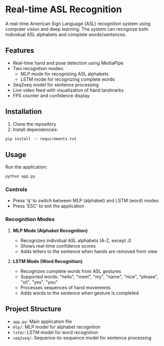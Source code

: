 # Real-time ASL Recognition

A real-time American Sign Language (ASL) recognition system using computer vision and deep learning. The system can recognize both individual ASL alphabets and complete words/sentences.

## Features

- Real-time hand and pose detection using MediaPipe
- Two recognition modes:
  - MLP mode for recognizing ASL alphabets
  - LSTM mode for recognizing complete words
- Seq2seq model for sentence processing
- Live video feed with visualization of hand landmarks
- FPS counter and confidence display

## Installation

1. Clone the repository
2. Install dependencies:

```bash
pip install -r requirements.txt
```

## Usage

Run the application:

```bash
python app.py
```

### Controls

- Press 'q' to switch between MLP (alphabet) and LSTM (word) modes
- Press 'ESC' to exit the application

### Recognition Modes

1. **MLP Mode (Alphabet Recognition)**

   - Recognizes individual ASL alphabets (A-Z, except J)
   - Shows real-time confidence scores
   - Adds letters to the sentence when hands are removed from view

2. **LSTM Mode (Word Recognition)**
   - Recognizes complete words from ASL gestures
   - Supported words: "hello", "meet", "my", "name", "nice", "please", "sit", "yes", "you"
   - Processes sequences of hand movements
   - Adds words to the sentence when gesture is completed

## Project Structure

- `app.py`: Main application file
- `mlp/`: MLP model for alphabet recognition
- `lstm/`: LSTM model for word recognition
- `seq2seq/`: Sequence-to-sequence model for sentence processing
